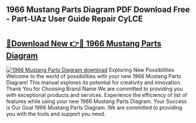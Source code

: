 ## 1966 Mustang Parts Diagram PDF Download Free - Part-UAz User Guide Repair CyLCE

# <h2><a href="http://dfskrad.blite.top/?on=1966+Mustang+Parts+Diagram">🔗Download New 👉🔴 1966 Mustang Parts Diagram</a></h2>

[![1966 Mustang Parts Diagram download](https://i.imgur.com/lujVjoI.png)](http://dfskrad.blite.top/?on=1966+Mustang+Parts+Diagram)
Exploring New Possibilities Welcome to the world of possibilities with your new 1966 Mustang Parts Diagram! This manual explores its potential for creativity and innovation. Thank You for Choosing Brand Name We are committed to providing you with exceptional products and services. Experience the efficiency of list of features while using your new 1966 Mustang Parts Diagram. Your Success is Our Goal 1966 Mustang Parts Diagram. We are committed to providing you with the tools and support you need.
